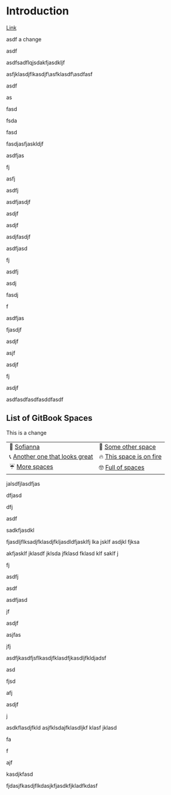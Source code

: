 # Introduction

[Link](yes-renamed.md)

asdf a change

asdf

asdfsadflqjsdakfjasdkljf

asfjklasdjflkasdjf\asfklasdf\asdfasf

asdf

as

fasd

fsda

fasd

fasdjasfjaskldjf

asdfjas

fj

asfj

asdfj

asdfjasdjf

asdjf

asdjf

asdjfasdjf

asdfjasd

fj

asdfj

asdj

fasdj

f

asdfjas

fjasdjf

asdjf

asjf

asdjf

fj

asdjf

asdfasdfasdfasddfasdf



## List of GitBook Spaces <a id="list-of-gitbook"></a>

This is a change

|  |  |
| :--- | :--- |
| 🎉 [Sofianna](https://playground-org.gitbook.io/sofianna/) | 🚗 [Some other space](https://playground-org.gitbook.io/sofianna/) |
| 📞 [Another one that looks great](https://playground-org.gitbook.io/playground/) | 🔥 [This space is on fire](https://playground-org.gitbook.io/playground/) |
| ☔️ [More spaces](https://playground-org.gitbook.io/playground/) | 🤓 [Full of spaces](https://playground-org.gitbook.io/playground/) |

jalsdfjlasdfjas

dfjasd

dfj

asdf

sadkfjasdkl

fjasdljflksadjfklasdjfkljasdldfjasklfj lka jsklf asdjkl fjksa



akfjasklf jklasdf jklsda jfklasd fklasd klf saklf j

fj

asdfj

asdf

asdfjasd

jf

asdjf

asjfas

jfj

asdfjkasdfjsflkasdjfklasdfjkasdljfkldjadsf

asd

fjsd

afj

asdjf

j

asdkflasdjfkld asjfklsdajfklasdljkf klasf jklasd

fa



f

ajf

kasdjkfasd

fjdasjfkasdjflkdasjkfjasdkfjkladfkdasf





